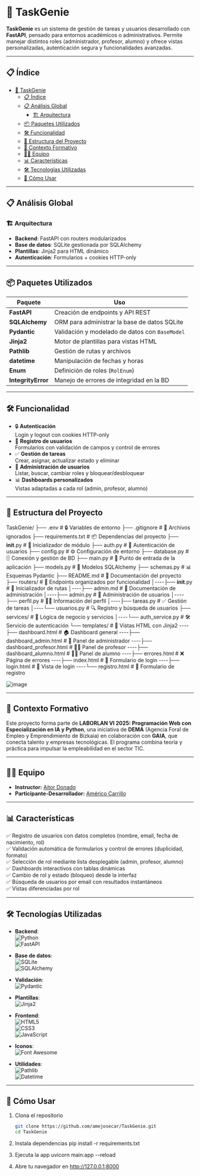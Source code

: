 # 🚀 TaskGenie

**TaskGenie** es un sistema de gestión de tareas y usuarios desarrollado con **FastAPI**, pensado para entornos académicos o administrativos. Permite manejar distintos roles (administrador, profesor, alumno) y ofrece vistas personalizadas, autenticación segura y funcionalidades avanzadas.

---

## 📋 Índice

- [🚀 TaskGenie](#-taskgenie)
  - [📋 Índice](#-índice)
  - [📋 Análisis Global](#-análisis-global)
    - [🏗️ Arquitectura](#️-arquitectura)
  - [📦 Paquetes Utilizados](#-paquetes-utilizados)
  - [🛠️ Funcionalidad](#️-funcionalidad)
  - [📁 Estructura del Proyecto](#-estructura-del-proyecto)
  - [📆 Contexto Formativo](#-contexto-formativo)
  - [👨‍💼 Equipo](#-equipo)
  - [📊 Características](#-características)
  - [🛠️ Tecnologías Utilizadas](#️-tecnologías-utilizadas)
  - [🔧 Cómo Usar](#-cómo-usar)

---

## 📋 Análisis Global

### 🏗️ Arquitectura

- **Backend**: FastAPI con routers modularizados
- **Base de datos**: SQLite gestionada por SQLAlchemy
- **Plantillas**: Jinja2 para HTML dinámico
- **Autenticación**: Formularios + cookies HTTP-only

---

## 📦 Paquetes Utilizados

| Paquete            | Uso                                            |
| ------------------ | ---------------------------------------------- |
| **FastAPI**        | Creación de endpoints y API REST               |
| **SQLAlchemy**     | ORM para administrar la base de datos SQLite   |
| **Pydantic**       | Validación y modelado de datos con `BaseModel` |
| **Jinja2**         | Motor de plantillas para vistas HTML           |
| **Pathlib**        | Gestión de rutas y archivos                    |
| **datetime**       | Manipulación de fechas y horas                 |
| **Enum**           | Definición de roles (`RolEnum`)                |
| **IntegrityError** | Manejo de errores de integridad en la BD       |

---

## 🛠️ Funcionalidad

- 🔒 **Autenticación**  
  Login y logout con cookies HTTP-only
- 📝 **Registro de usuarios**  
  Formularios con validación de campos y control de errores
- ✅ **Gestión de tareas**  
  Crear, asignar, actualizar estado y eliminar
- 👥 **Administración de usuarios**  
  Listar, buscar, cambiar roles y bloquear/desbloquear
- 📊 **Dashboards personalizados**  
  Vistas adaptadas a cada rol (admin, profesor, alumno)

---

## 📁 Estructura del Proyecto

TaskGenie/
├── .env # 🔒 Variables de entorno
├── .gitignore # 🚫 Archivos ignorados
├── requirements.txt # 📦 Dependencias del proyecto
├── **init**.py # 🧩 Inicializador de módulo
├── auth.py # 🔑 Autenticación de usuarios
├── config.py # ⚙️ Configuración de entorno
├── database.py # 🗄️ Conexión y gestión de BD
├── main.py # 🚀 Punto de entrada de la aplicación
├── models.py # 📜 Modelos SQLAlchemy
├── schemas.py # 📊 Esquemas Pydantic
├── README.md # 📖 Documentación del proyecto
├── routers/ # 📌 Endpoints organizados por funcionalidad
│----├── **init**.py # 🧩 Inicializador de rutas
│----├── admin.md # 📄 Documentación de administración
│----├── admin.py # 👥 Administración de usuarios
│----├── perfil.py # 🧑‍💼 Información del perfil
│----├── tareas.py # ✅ Gestión de tareas
│----└── usuarios.py # 🔍 Registro y búsqueda de usuarios
├── services/ # 🔧 Lógica de negocio y servicios
│----└── auth_service.py # 🛠️ Servicio de autenticación
└── templates/ # 🎨 Vistas HTML con Jinja2
----├── dashboard.html # 🏠 Dashboard general
----├── dashboard_admin.html # 👑 Panel de administrador
----├── dashboard_profesor.html # 🧑‍🏫 Panel de profesor
----├── dashboard_alumno.html # 👨‍🎓 Panel de alumno
----├── errores.html # ❌ Página de errores
----├── index.html # 🔑 Formulario de login
----├── login.html # 🎫 Vista de login
----└── registro.html # 📝 Formulario de registro

![image](https://github.com/user-attachments/assets/2a9987b9-c0fb-4b23-8cd8-0b9994b5102b)

---

## 📆 Contexto Formativo

Este proyecto forma parte de **LABORLAN VI 2025: Programación Web con Especialización en IA y Python**, una iniciativa de **DEMA** (Agencia Foral de Empleo y Emprendimiento de Bizkaia) en colaboración con **GAIA**, que conecta talento y empresas tecnológicas. El programa combina teoría y práctica para impulsar la empleabilidad en el sector TIC.

---

## 👨‍💼 Equipo

- **Instructor:** [Aitor Donado](https://github.com/Aitor-Donado)
- **Participante-Desarrollador:** [Américo Carrillo](https://github.com/amejosecar)

---

## 📊 Características

✅ Registro de usuarios con datos completos (nombre, email, fecha de nacimiento, rol)  
✅ Validación automática de formularios y control de errores (duplicidad, formato)  
✅ Selección de rol mediante lista desplegable (admin, profesor, alumno)  
✅ Dashboards interactivos con tablas dinámicas  
✅ Cambio de rol y estado (bloqueo) desde la interfaz  
✅ Búsqueda de usuarios por email con resultados instantáneos  
✅ Vistas diferenciadas por rol

---

## 🛠️ Tecnologías Utilizadas

- **Backend**:  
  ![Python](https://img.shields.io/badge/Python-3776AB?logo=python&logoColor=white)  
  ![FastAPI](https://img.shields.io/badge/FastAPI-009688?logo=fastapi&logoColor=white)

- **Base de datos**:  
  ![SQLite](https://img.shields.io/badge/SQLite-07405E?logo=sqlite&logoColor=white)  
  ![SQLAlchemy](https://img.shields.io/badge/SQLAlchemy-13656B?logo=sqlalchemy&logoColor=white)

- **Validación**:  
  ![Pydantic](https://img.shields.io/badge/Pydantic-009688?logo=pydantic&logoColor=white)

- **Plantillas**:  
  ![Jinja2](https://img.shields.io/badge/Jinja2-B41717?logo=jinja&logoColor=white)

- **Frontend**:  
  ![HTML5](https://img.shields.io/badge/HTML5-E34F26?logo=html5&logoColor=white)  
  ![CSS3](https://img.shields.io/badge/CSS3-1572B6?logo=css3&logoColor=white)  
  ![JavaScript](https://img.shields.io/badge/JavaScript-F7DF1E?logo=javascript&logoColor=black)

- **Iconos**:  
  ![Font Awesome](https://img.shields.io/badge/Font%20Awesome-05122A?logo=font-awesome&logoColor=white)

- **Utilidades**:  
  ![Pathlib](https://img.shields.io/badge/Pathlib-F4BB44?logo=python&logoColor=white)  
  ![Datetime](https://img.shields.io/badge/Datetime-FFCC00?logo=python&logoColor=white)

---

## 🔧 Cómo Usar

1. Clona el repositorio

   ```bash
   git clone https://github.com/amejosecar/TaskGenie.git
   cd TaskGenie

   ```

2. Instala dependencias
   pip install -r requirements.txt

3. Ejecuta la app
   uvicorn main:app --reload

4. Abre tu navegador en http://127.0.0.1:8000
